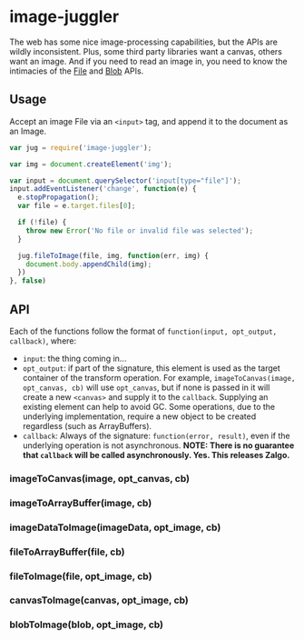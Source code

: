 image-juggler
=============

The web has some nice image-processing capabilities, but the APIs are wildly inconsistent. Plus, some third party libraries want a canvas, others want an image. And if you need to read an image in, you need to know the intimacies of the [File](https://developer.mozilla.org/en-US/docs/Using_files_from_web_applications) and [Blob](https://developer.mozilla.org/en-US/docs/Web/API/Blob) APIs.

Usage
-----

Accept an image File via an `<input>` tag, and append it to the document as an Image.

```js
var jug = require('image-juggler');

var img = document.createElement('img');

var input = document.querySelector('input[type="file"]');
input.addEventListener('change', function(e) {
  e.stopPropagation();
  var file = e.target.files[0];

  if (!file) {
    throw new Error('No file or invalid file was selected');
  }

  jug.fileToImage(file, img, function(err, img) {
    document.body.appendChild(img);
  })
}, false)
```


API
---

Each of the functions follow the format of `function(input, opt_output, callback)`, where:

- `input`: the thing coming in...
- `opt_output`: if part of the signature, this element is used as the target container of the transform operation. For example, `imageToCanvas(image, opt_canvas, cb)` will use `opt_canvas`, but if none is passed in it will create a new `<canvas>` and supply it to the `callback`. Supplying an existing element can help to avoid GC. Some operations, due to the underlying implementation, require a new object to be created regardless (such as ArrayBuffers).
- `callback`: Always of the signature: `function(error, result)`, even if the underlying operation is not asynchronous. __NOTE: There is no guarantee that `callback` will be called asynchronously. Yes. This releases Zalgo.__

### imageToCanvas(image, opt_canvas, cb)

### imageToArrayBuffer(image, cb)

### imageDataToImage(imageData, opt_image, cb)

### fileToArrayBuffer(file, cb)

### fileToImage(file, opt_image, cb)

### canvasToImage(canvas, opt_image, cb)

### blobToImage(blob, opt_image, cb)

